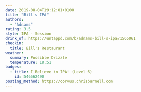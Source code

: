 ```yaml
---
date: 2019-08-04T19:12:01+0100
title: "Bill's IPA"
authors:
  - "Adnams"
rating: 3.5
style: IPA - Session
drink_of: https://untappd.com/b/adnams-bill-s-ipa/1565061
checkin:
  title: Bill's Restaurant
weather:
  summary: Possible Drizzle
  temperature: 18.51
badges:
  - title: I Believe in IPA! (Level 6)
    id: 546562490
posting_method: https://corvus.chrisburnell.com
---
```

